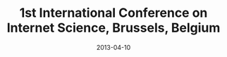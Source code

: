 ---
title: 1st International Conference on Internet Science, Brussels, Belgium
date: "2013-04-10"
end: "2013-04-11"
location: Brussels, Belgium
credit: Places & Spaces
images: [image01-lg.jpg]
thumbs: [image01-thb.jpg]
---